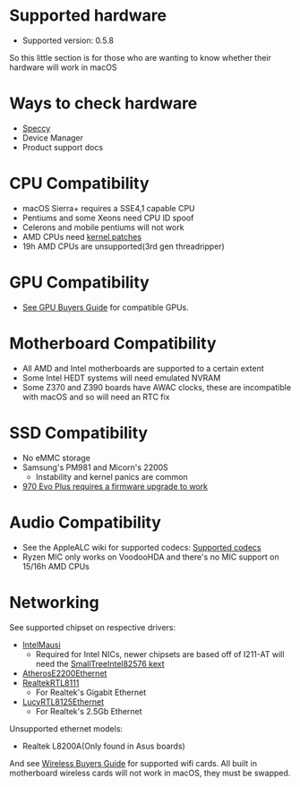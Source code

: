 # Supported hardware

* Supported version: 0.5.8

So this little section is for those who are wanting to know whether their hardware will work in macOS

# Ways to check hardware

* [Speccy](https://www.ccleaner.com/speccy)
* Device Manager
* Product support docs

# CPU Compatibility

* macOS Sierra+ requires a SSE4,1 capable CPU
* Pentiums and some Xeons need CPU ID spoof
* Celerons and mobile pentiums will not work
* AMD CPUs need [kernel patches](https://github.com/AMD-OSX/AMD_Vanilla/tree/opencore)
* 19h AMD CPUs are unsupported(3rd gen threadripper)

# GPU Compatibility

* [See GPU Buyers Guide](https://dortania.github.io/GPU-Buyers-Guide/) for compatible GPUs.

# Motherboard Compatibility

* All AMD and Intel motherboards are supported to a certain extent
* Some Intel HEDT systems will need emulated NVRAM
* Some Z370 and Z390 boards have AWAC clocks, these are incompatible with macOS and so will need an RTC fix

# SSD Compatibility

* No eMMC storage
* Samsung's PM981 and Micorn's 2200S
  * Instability and kernel panics are common
* [970 Evo Plus requires a firmware upgrade to work](https://www.tonymacx86.com/threads/do-the-samsung-970-evo-plus-drives-work-new-firmware-available-2b2qexm7.270757/page-14#post-1960453)


# Audio Compatibility

* See the AppleALC wiki for supported codecs: [Supported codecs
](https://github.com/acidanthera/applealc/wiki/supported-codecs)
* Ryzen MIC only works on VoodooHDA and there's no MIC support on 15/16h AMD CPUs

# Networking

See supported chipset on respective drivers:

* [IntelMausi](https://github.com/acidanthera/IntelMausi/releases)
  * Required for Intel NICs, newer chipsets are based off of I211-AT will need the [SmallTreeIntel82576 kext](https://github.com/khronokernel/SmallTree-I211-AT-patch/releases)
* [AtherosE2200Ethernet](https://github.com/Mieze/AtherosE2200Ethernet)
* [RealtekRTL8111](https://github.com/Mieze/RTL8111_driver_for_OS_X)
  * For Realtek's Gigabit Ethernet
* [LucyRTL8125Ethernet](https://github.com/Mieze/LucyRTL8125Ethernet)
  * For Realtek's 2.5Gb Ethernet

Unsupported ethernet models:

* Realtek L8200A(Only found in Asus boards)

And see [Wireless Buyers Guide](https://dortania.github.io/Wireless-Buyers-Guide/) for supported wifi cards. All built in motherboard wireless cards will not work in macOS, they must be swapped.
